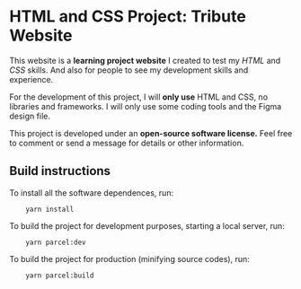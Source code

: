 # HTML and CSS Project: Tribute Website

This website is a **learning project website** I created to test my *HTML* and *CSS* skills. And also for people to see my development skills and experience.

For the development of this project, I will **only use** HTML and CSS, no libraries and frameworks. I will only use some coding tools and the Figma design file.

This project is developed under an **open-source software license.** Feel free to comment or send a message for details or other information.

## Build instructions

To install all the software dependences, run:

```cli
    yarn install
```

To build the project for development purposes, starting a local server, run:

```cli
    yarn parcel:dev
```

To build the project for production (minifying source codes), run:

```cli
    yarn parcel:build
```
